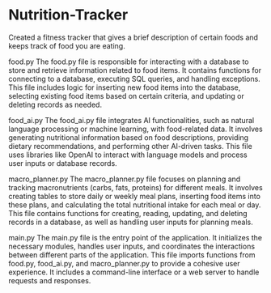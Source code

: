 # Nutrition-Tracker
Created a fitness tracker that gives a brief description of certain foods and keeps track of food you are eating.

food.py
The food.py file is responsible for interacting with a database to store and retrieve information related to food items. It contains functions for connecting to a database, executing SQL queries, and handling exceptions. This file includes logic for inserting new food items into the database, selecting existing food items based on certain criteria, and updating or deleting records as needed.

food_ai.py
The food_ai.py file integrates AI functionalities, such as natural language processing or machine learning, with food-related data. It involves generating nutritional information based on food descriptions, providing dietary recommendations, and performing other AI-driven tasks. This file uses libraries like OpenAI to interact with language models and process user inputs or database records.

macro_planner.py
The macro_planner.py file focuses on planning and tracking macronutrients (carbs, fats, proteins) for different meals. It involves creating tables to store daily or weekly meal plans, inserting food items into these plans, and calculating the total nutritional intake for each meal or day. This file contains functions for creating, reading, updating, and deleting records in a database, as well as handling user inputs for planning meals.

main.py
The main.py file is the entry point of the application. It initializes the necessary modules, handles user inputs, and coordinates the interactions between different parts of the application. This file imports functions from food.py, food_ai.py, and macro_planner.py to provide a cohesive user experience. It includes a command-line interface or a web server to handle requests and responses.

